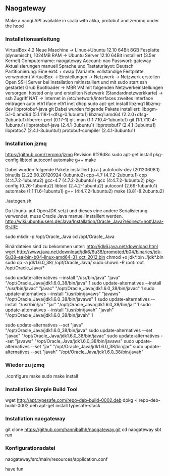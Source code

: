 ## Naogateway

Make a naoqi API available in scala with akka, protobuf and zeromq under the hood

### Installationsanleitung 

VirtualBox 4.2
Neue Maschine -> Linux->Ubuntu 12.10 64Bit
8GB Fesplatte (dynamisch), 1024MB RAM -> Ubuntu Server 12.10 64Bit installiert (3.5er Kernel)
Computername: naogateway
Account: nao
Passwort: gateway
Aktualisierungen manuell
Sprache und Tastaturlayot: Deutsch
Partitionierung: Eine ext4 + swap (Variante: vollständige Festplatte verwenden)
VirtualBox -> Einstellungen -> Netzwerk -> Netzwerk erstellen
Open SSH Server bei Installation mitinstalliert und mit sudo start ssh gestartet
Grub Bootloader -> MBR
VM mit folgenden Netzwerkeinstellungen versorgen:
	hosted only und erstellten Netzwerk (Standardnetzwerkkarte) -> ssh Zugriff
	NAT -> Internet
in /etc/network/interfaces zweites Interface eintragen
 auto eth1
 iface eth1 inet dhcp
sudo apt-get install libzmq1 libzmq-dev libprotobuf-java git
Dabei wurden folgende Pakete installiert:
libpgm-5.1-0:amd64 (5.1.118-1~dfsg-0.1ubuntu1)
libzmq1:amd64 (2.2.0+dfsg-2ubuntu1)
liberror-perl (0.17-1)
git-man (1:1.7.10.4-1ubuntu1)
git (1:1.7.10.4-1ubuntu1)
libprotobuf-java (2.4.1-3ubuntu1)
libprotobuf7 (2.4.1-3ubuntu1)
libprotoc7 (2.4.1-3ubuntu1)
protobuf-compiler (2.4.1-3ubuntu1)

### Installation jzmq
https://github.com/zeromq/jzmq Revision 6f28d8c
sudo apt-get install pkg-config libtool autoconf automake g++ make

Dabei wurden folgende Pakete installiert (u.a.)
autotools-dev (20120608.1)
binutils (2.22.90.20120924-0ubuntu2)
cpp-4.7 (4.7.2-2ubuntu1)
cpp (4:4.7.2-1ubuntu2)
gcc-4.7 (4.7.2-2ubuntu1)
gcc (4:4.7.2-1ubuntu2)
pkg-config (0.26-1ubuntu2)
libtool (2.4.2-1ubuntu2)
autoconf (2.69-1ubuntu1)
automake (1:1.11.6-1ubuntu1)
g++ (4:4.7.2-1ubuntu2)
make (3.81-8.2ubuntu2)

./autogen.sh

Da Ubuntu auf OpenJDK setzt und dieses eine andere Serialisierung verwendet, 
muss Oracle Java manuell installiert werden.
http://wiki.ubuntuusers.de/Java/Installation/Oracle_Java?redirect=no#Java-6-JRE

sudo mkdir -p /opt/Oracle_Java 
cd /opt/Oracle_Java 

Binärdateien sind zu bekommen unter:
http://jdk6.java.net/download.html
wget http://www.java.net/download/jdk6/6u38/promoted/b04/binaries/jdk-6u38-ea-bin-b04-linux-amd64-31_oct_2012.bin
chmod +x jdk*.bin
./jdk*.bin
sudo cp -a jdk1.6.0_38/ /opt/Oracle_Java/
sudo chown -R root:root /opt/Oracle_Java/* 

sudo update-alternatives --install "/usr/bin/java" "java" "/opt/Oracle_Java/jdk1.6.0_38/bin/java" 1
sudo update-alternatives --install "/usr/bin/javac" "javac" "/opt/Oracle_Java/jdk1.6.0_38/bin/javac" 1
sudo update-alternatives --install "/usr/bin/javaws" "javaws" "/opt/Oracle_Java/jdk1.6.0_38/bin/javaws" 1
sudo update-alternatives --install "/usr/bin/jar" "jar" "/opt/Oracle_Java/jdk1.6.0_38/bin/jar" 1 
sudo update-alternatives --install "/usr/bin/javah" "javah" "/opt/Oracle_Java/jdk1.6.0_38/bin/javah" 1

sudo update-alternatives --set "java" "/opt/Oracle_Java/jdk1.6.0_38/bin/java"
sudo update-alternatives --set "javac" "/opt/Oracle_Java/jdk1.6.0_38/bin/javac"
sudo update-alternatives --set "javaws" "/opt/Oracle_Java/jdk1.6.0_38/bin/javaws"
sudo update-alternatives --set "jar" "/opt/Oracle_Java/jdk1.6.0_38/bin/jar" 
sudo update-alternatives --set "javah" "/opt/Oracle_Java/jdk1.6.0_38/bin/javah"

### Wieder zu jzmq
./configure
make
sudo make install

### Installation Simple Build Tool
wget http://apt.typesafe.com/repo-deb-build-0002.deb
dpkg -i repo-deb-build-0002.deb
apt-get install typesafe-stack

### Installation naogateway
git clone https://github.com/hannibalhh/naogateway.git
cd naogateway
sbt run

### Konfigurationsdatei
naogateway/src/main/resources/application.conf

have fun




